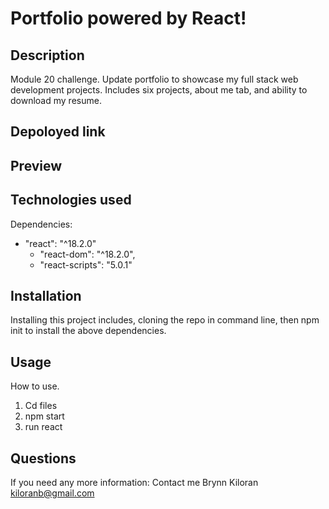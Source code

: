 # Portfolio powered by React!

## Description
Module 20 challenge. Update portfolio to showcase my full stack web development projects. Includes six projects, about me tab, and ability to download my resume. 

## Depoloyed link

## Preview

## Technologies used

Dependencies:
- "react": "^18.2.0"
  -  "react-dom": "^18.2.0",
   - "react-scripts": "5.0.1"
   
 ## Installation
 Installing this project includes, cloning the repo in command line, then npm init to install the above dependencies.
 
 ## Usage
 
 How to use. 
 1. Cd files
 2. npm start
 3. run react
 
 ## Questions
 If you need any more information:
 Contact me Brynn Kiloran
 kiloranb@gmail.com
